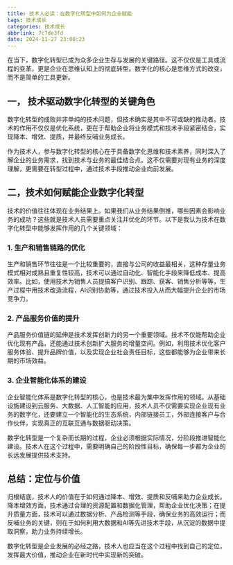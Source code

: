 ```yaml
---
title: 技术人必读：在数字化转型中如何为企业赋能
tags: 技术成长
categories: 技术成长
abbrlink: 7c7de3fd
date: 2024-11-27 23:08:23
---
```


在当下，数字化转型已成为众多企业生存与发展的关键路径。这不仅仅是工具或流程的变革，更是企业在思维认知上的彻底转型。数字化的核心是思维方式的改变，而不是简单的工具更新。

## 一， 技术驱动数字化转型的关键角色

数字化转型的成败并非单纯的技术问题，但技术确实是其中不可或缺的推动者。技术的作用不仅仅是优化系统，更在于帮助企业将业务模式和技术手段紧密结合，实现降本、增效、提质，并最终反哺业务成长。

作为技术人，参与数字化转型的核心在于具备数字化思维和技术素养，同时深入了解企业的业务需求，找到技术与业务的最佳结合点。这不仅需要对现有业务的深度理解，更需要在转型过程中，通过技术手段推动企业向前发展。

## 二，技术如何赋能企业数字化转型

技术的价值往往体现在业务结果上。如果我们从业务结果倒推，哪些因素会影响业务的成功？这些就是技术人员需要重点关注并优化的环节。以下是我认为技术在数字化转型中能够发挥作用的几个关键领域：

### 1. 生产和销售链路的优化

生产和销售环节往往是一个比较重要的，直接与公司的收益最相关，这种存量业务模式相对成熟且重复性较高，技术可以通过自动化、智能化手段来降低成本、提高效率。比如，使用技术为销售人员提搞客户识别、跟踪、获客、销售分析等等，生产过程中用技术改造流程，AI识别协助等，通过技术投入从而大幅提升企业的市场竞争力。

### 2. 产品服务价值的提升

产品服务价值链的延伸是技术发挥创新力的另一个重要领域。技术不仅能帮助企业优化现有产品，还能通过技术创新扩大服务的增量空间。例如，利用技术优化客户服务体验、提升品牌价值，以及实现企业社会责任目标，这些都能够为企业带来长期的市场效益。

### 3. 企业智能化体系的建设

企业智能化体系是数字化转型的核心，也是技术最为集中发挥作用的领域。从基础设施建设到云服务、大数据、人工智能的应用，技术人员不仅需要实现企业现有业务的数字化，还要建立一个智能化的生态系统，内部链接员工，外部连接客户与合作伙伴，实现真正的互联互通与数据驱动决策。

数字化转型是一个复杂而长期的过程，企业必须根据实际情况，分阶段推进智能化建设。技术人在这个过程中，需要明确自己的阶段性目标，确保每一步都为企业的长远发展提供技术支持。

## **总结：定位与价值**

归根结底，技术人的价值在于如何通过降本、增效、提质和反哺来助力企业成长。降本增效方面，技术通过合理的资源配置和数据化管理，帮助企业优化决策；在提升质量方面，技术可以通过数据分析、产品检测等手段，确保业务的高效运行；而反哺业务的关键，则在于如何利用大数据和AI等先进技术手段，从沉淀的数据中提取洞察，助力业务持续增长。

数字化转型是企业发展的必经之路，技术人也应当在这个过程中找到自己的定位，发挥最大价值，推动企业在新时代中实现新的突破。